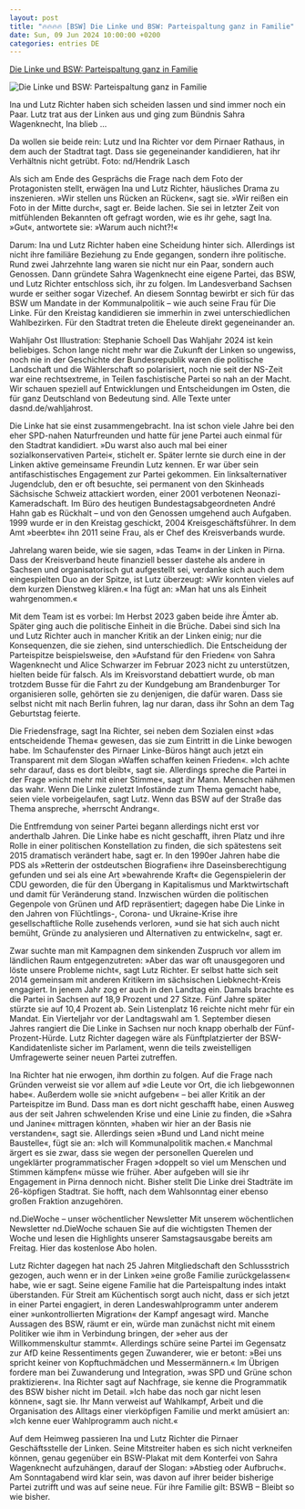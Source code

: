 ```yaml
---
layout: post
title: "🔥🔥🔥🔥 [BSW] Die Linke und BSW: Parteispaltung ganz in Familie"
date: Sun, 09 Jun 2024 10:00:00 +0200
categories: entries DE
---
```

[Die Linke und BSW: Parteispaltung ganz in Familie](https://www.nd-aktuell.de/artikel/1182825.kommunalwahlen-in-ostdeutschland-die-linke-und-bsw-parteispaltung-ganz-in-familie.html)

![Die Linke und BSW: Parteispaltung ganz in Familie](https://www.nd-aktuell.de/img/jpeg/2400/285749)

Ina und Lutz Richter haben sich scheiden lassen und sind immer noch ein Paar. Lutz trat aus der Linken aus und ging zum Bündnis Sahra Wagenknecht, Ina blieb ...

Da wollen sie beide rein: Lutz und Ina Richter vor dem Pirnaer Rathaus, in dem auch der Stadtrat tagt. Dass sie gegeneinander kandidieren, hat ihr Verhältnis nicht getrübt. Foto: nd/Hendrik Lasch

Als sich am Ende des Gesprächs die Frage nach dem Foto der Protagonisten stellt, erwägen Ina und Lutz Richter, häusliches Drama zu inszenieren. »Wir stellen uns Rücken an Rücken«, sagt sie. »Wir reißen ein Foto in der Mitte durch«, sagt er. Beide lachen. Sie sei in letzter Zeit von mitfühlenden Bekannten oft gefragt worden, wie es ihr gehe, sagt Ina. »Gut«, antwortete sie: »Warum auch nicht?!«

Darum: Ina und Lutz Richter haben eine Scheidung hinter sich. Allerdings ist nicht ihre familiäre Beziehung zu Ende gegangen, sondern ihre politische. Rund zwei Jahrzehnte lang waren sie nicht nur ein Paar, sondern auch Genossen. Dann gründete Sahra Wagenknecht eine eigene Partei, das BSW, und Lutz Richter entschloss sich, ihr zu folgen. Im Landesverband Sachsen wurde er seither sogar Vizechef. An diesem Sonntag bewirbt er sich für das BSW um Mandate in der Kommunalpolitik – wie auch seine Frau für Die Linke. Für den Kreistag kandidieren sie immerhin in zwei unterschiedlichen Wahlbezirken. Für den Stadtrat treten die Eheleute direkt gegeneinander an.

Wahljahr Ost Illustration: Stephanie Schoell Das Wahljahr 2024 ist kein beliebiges. Schon lange nicht mehr war die Zukunft der Linken so ungewiss, noch nie in der Geschichte der Bundesrepublik waren die politische Landschaft und die Wählerschaft so polarisiert, noch nie seit der NS-Zeit war eine rechtsextreme, in Teilen faschistische Partei so nah an der Macht. Wir schauen speziell auf Entwicklungen und Entscheidungen im Osten, die für ganz Deutschland von Bedeutung sind. Alle Texte unter dasnd.de/wahljahrost.

Die Linke hat sie einst zusammengebracht. Ina ist schon viele Jahre bei den eher SPD-nahen Naturfreunden und hatte für jene Partei auch einmal für den Stadtrat kandidiert. »Du warst also auch mal bei einer sozialkonservativen Partei«, stichelt er. Später lernte sie durch eine in der Linken aktive gemeinsame Freundin Lutz kennen. Er war über sein antifaschistisches Engagement zur Partei gekommen. Ein linksalternativer Jugendclub, den er oft besuchte, sei permanent von den Skinheads Sächsische Schweiz attackiert worden, einer 2001 verbotenen Neonazi-Kameradschaft. Im Büro des heutigen Bundestagsabgeordneten André Hahn gab es Rückhalt – und von den Genossen umgehend auch Aufgaben. 1999 wurde er in den Kreistag geschickt, 2004 Kreisgeschäftsführer. In dem Amt »beerbte« ihn 2011 seine Frau, als er Chef des Kreisverbands wurde.

Jahrelang waren beide, wie sie sagen, »das Team« in der Linken in Pirna. Dass der Kreisverband heute finanziell besser dastehe als andere in Sachsen und organisatorisch gut aufgestellt sei, verdanke sich auch dem eingespielten Duo an der Spitze, ist Lutz überzeugt: »Wir konnten vieles auf dem kurzen Dienstweg klären.« Ina fügt an: »Man hat uns als Einheit wahrgenommen.«

Mit dem Team ist es vorbei: Im Herbst 2023 gaben beide ihre Ämter ab. Später ging auch die politische Einheit in die Brüche. Dabei sind sich Ina und Lutz Richter auch in mancher Kritik an der Linken einig; nur die Konsequenzen, die sie ziehen, sind unterschiedlich. Die Entscheidung der Parteispitze beispielsweise, den »Aufstand für den Frieden« von Sahra Wagenknecht und Alice Schwarzer im Februar 2023 nicht zu unterstützen, hielten beide für falsch. Als im Kreisvorstand debattiert wurde, ob man trotzdem Busse für die Fahrt zu der Kundgebung am Brandenburger Tor organisieren solle, gehörten sie zu denjenigen, die dafür waren. Dass sie selbst nicht mit nach Berlin fuhren, lag nur daran, dass ihr Sohn an dem Tag Geburtstag feierte.

Die Friedensfrage, sagt Ina Richter, sei neben dem Sozialen einst »das entscheidende Thema« gewesen, das sie zum Eintritt in die Linke bewogen habe. Im Schaufenster des Pirnaer Linke-Büros hängt auch jetzt ein Transparent mit dem Slogan »Waffen schaffen keinen Frieden«. »Ich achte sehr darauf, dass es dort bleibt«, sagt sie. Allerdings spreche die Partei in der Frage »nicht mehr mit einer Stimme«, sagt ihr Mann. Menschen nähmen das wahr. Wenn Die Linke zuletzt Infostände zum Thema gemacht habe, seien viele vorbeigelaufen, sagt Lutz. Wenn das BSW auf der Straße das Thema anspreche, »herrscht Andrang«.

Die Entfremdung von seiner Partei begann allerdings nicht erst vor anderthalb Jahren. Die Linke habe es nicht geschafft, ihren Platz und ihre Rolle in einer politischen Konstellation zu finden, die sich spätestens seit 2015 dramatisch verändert habe, sagt er. In den 1990er Jahren habe die PDS als »Retterin der ostdeutschen Biografien« ihre Daseinsberechtigung gefunden und sei als eine Art »bewahrende Kraft« die Gegenspielerin der CDU geworden, die für den Übergang in Kapitalismus und Marktwirtschaft und damit für Veränderung stand. Inzwischen würden die politischen Gegenpole von Grünen und AfD repräsentiert; dagegen habe Die Linke in den Jahren von Flüchtlings-, Corona- und Ukraine-Krise ihre gesellschaftliche Rolle zusehends verloren, »und sie hat sich auch nicht bemüht, Gründe zu analysieren und Alternativen zu entwickeln«, sagt er.

Zwar suchte man mit Kampagnen dem sinkenden Zuspruch vor allem im ländlichen Raum entgegenzutreten: »Aber das war oft unausgegoren und löste unsere Probleme nicht«, sagt Lutz Richter. Er selbst hatte sich seit 2014 gemeinsam mit anderen Kritikern im sächsischen Liebknecht-Kreis engagiert. In jenem Jahr zog er auch in den Landtag ein. Damals brachte es die Partei in Sachsen auf 18,9 Prozent und 27 Sitze. Fünf Jahre später stürzte sie auf 10,4 Prozent ab. Sein Listenplatz 16 reichte nicht mehr für ein Mandat. Ein Vierteljahr vor der Landtagswahl am 1. September diesen Jahres rangiert die Die Linke in Sachsen nur noch knapp oberhalb der Fünf-Prozent-Hürde. Lutz Richter dagegen wäre als Fünftplatzierter der BSW-Kandidatenliste sicher im Parlament, wenn die teils zweistelligen Umfragewerte seiner neuen Partei zutreffen.

Ina Richter hat nie erwogen, ihm dorthin zu folgen. Auf die Frage nach Gründen verweist sie vor allem auf »die Leute vor Ort, die ich liebgewonnen habe«. Außerdem wolle sie »nicht aufgeben« – bei aller Kritik an der Parteispitze im Bund. Dass man es dort nicht geschafft habe, einen Ausweg aus der seit Jahren schwelenden Krise und eine Linie zu finden, die »Sahra und Janine« mittragen könnten, »haben wir hier an der Basis nie verstanden«, sagt sie. Allerdings seien »Bund und Land nicht meine Baustelle«, fügt sie an: »Ich will Kommunalpolitik machen.« Manchmal ärgert es sie zwar, dass sie wegen der personellen Querelen und ungeklärter programmatischer Fragen »doppelt so viel um Menschen und Stimmen kämpfen« müsse wie früher. Aber aufgeben will sie ihr Engagement in Pirna dennoch nicht. Bisher stellt Die Linke drei Stadträte im 26-köpfigen Stadtrat. Sie hofft, nach dem Wahlsonntag einer ebenso großen Fraktion anzugehören.

nd.DieWoche – unser wöchentlicher Newsletter Mit unserem wöchentlichen Newsletter nd.DieWoche schauen Sie auf die wichtigsten Themen der Woche und lesen die Highlights unserer Samstagsausgabe bereits am Freitag. Hier das kostenlose Abo holen.

Lutz Richter dagegen hat nach 25 Jahren Mitgliedschaft den Schlussstrich gezogen, auch wenn er in der Linken »eine große Familie zurückgelassen« habe, wie er sagt. Seine eigene Familie hat die Parteispaltung indes intakt überstanden. Für Streit am Küchentisch sorgt auch nicht, dass er sich jetzt in einer Partei engagiert, in deren Landeswahlprogramm unter anderem einer »unkontrollierten Migration« der Kampf angesagt wird. Manche Aussagen des BSW, räumt er ein, würde man zunächst nicht mit einem Politiker wie ihm in Verbindung bringen, der »eher aus der Willkommenskultur stammt«. Allerdings schüre seine Partei im Gegensatz zur AfD keine Ressentiments gegen Zuwanderer, wie er betont: »Bei uns spricht keiner von Kopftuchmädchen und Messermännern.« Im Übrigen fordere man bei Zuwanderung und Integration, »was SPD und Grüne schon praktizieren«. Ina Richter sagt auf Nachfrage, sie kenne die Programmatik des BSW bisher nicht im Detail. »Ich habe das noch gar nicht lesen können«, sagt sie. Ihr Mann verweist auf Wahlkampf, Arbeit und die Organisation des Alltags einer vierköpfigen Familie und merkt amüsiert an: »Ich kenne euer Wahlprogramm auch nicht.«

Auf dem Heimweg passieren Ina und Lutz Richter die Pirnaer Geschäftsstelle der Linken. Seine Mitstreiter haben es sich nicht verkneifen können, genau gegenüber ein BSW-Plakat mit dem Konterfei von Sahra Wagenknecht aufzuhängen, darauf der Slogan: »Abstieg oder Aufbruch«. Am Sonntagabend wird klar sein, was davon auf ihrer beider bisherige Partei zutrifft und was auf seine neue. Für ihre Familie gilt: BSWB – Bleibt so wie bisher.

